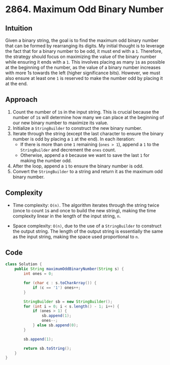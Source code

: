 # 2864. Maximum Odd Binary Number

## Intuition

Given a binary string, the goal is to find the maximum odd binary number that can be formed by rearranging its digits. My initial thought is to leverage the fact that for a binary number to be odd, it must end with a `1`. Therefore, the strategy should focus on maximizing the value of the binary number while ensuring it ends with a `1`. This involves placing as many `1`s as possible at the beginning of the number, as the value of a binary number increases with more 1s towards the left (higher significance bits). However, we must also ensure at least one `1` is reserved to make the number odd by placing it at the end.

## Approach

1. Count the number of `1`s in the input string. This is crucial because the number of `1`s will determine how many we can place at the beginning of our new binary number to maximize its value.
2. Initialize a `StringBuilder` to construct the new binary number.
3. Iterate through the string (except the last character to ensure the binary number is odd by placing a `1` at the end). In each iteration:
   - If there is more than one `1` remaining (`ones > 1`), append a `1` to the `StringBuilder` and decrement the `ones` count.
   - Otherwise, append a `0` because we want to save the last `1` for making the number odd.
4. After the loop, append a `1` to ensure the binary number is odd.
5. Convert the `StringBuilder` to a string and return it as the maximum odd binary number.

## Complexity

- Time complexity: `O(n)`. The algorithm iterates through the string twice (once to count `1`s and once to build the new string), making the time complexity linear in the length of the input string, `n`.

- Space complexity: `O(n)`, due to the use of a `StringBuilder` to construct the output string. The length of the output string is essentially the same as the input string, making the space used proportional to `n`.

## Code

```java
class Solution {
    public String maximumOddBinaryNumber(String s) {
        int ones = 0;

        for (char c : s.toCharArray()) {
            if (c == '1') ones++;
        }

        StringBuilder sb = new StringBuilder();
        for (int i = 0; i < s.length() - 1; i++) {
            if (ones > 1) {
                sb.append(1);
                ones--;
            } else sb.append(0);
        }

        sb.append(1);

        return sb.toString();
    }
}
```
